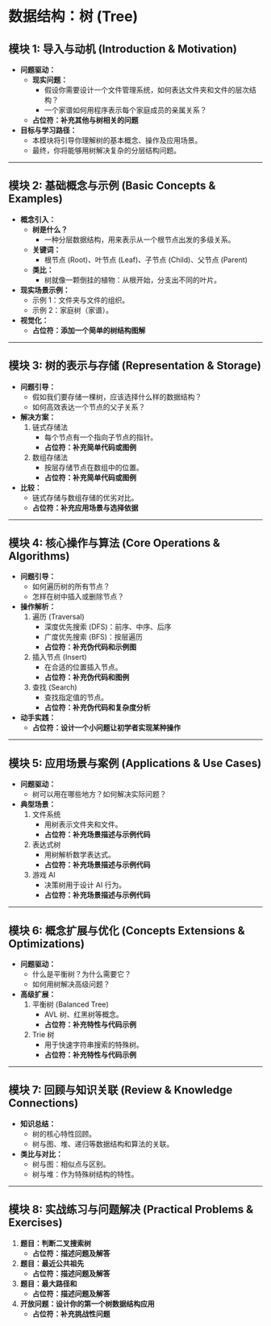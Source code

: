 # 数据结构：树 (Tree)

## 模块 1: 导入与动机 (Introduction & Motivation)

- **问题驱动：**
  - **现实问题：**
    - 假设你需要设计一个文件管理系统，如何表达文件夹和文件的层次结构？
    - 一个家谱如何用程序表示每个家庭成员的亲属关系？
  - **占位符：补充其他与树相关的问题**
- **目标与学习路径：**
  - 本模块将引导你理解树的基本概念、操作及应用场景。
  - 最终，你将能够用树解决复杂的分层结构问题。

---

## 模块 2: 基础概念与示例 (Basic Concepts & Examples)

- **概念引入：**
  - **树是什么？**
    - 一种分层数据结构，用来表示从一个根节点出发的多级关系。
  - **关键词：**
    - 根节点 (Root)、叶节点 (Leaf)、子节点 (Child)、父节点 (Parent)
  - **类比：**
    - 树就像一颗倒挂的植物：从根开始，分支出不同的叶片。
- **现实场景示例：**
  - 示例 1：文件夹与文件的组织。
  - 示例 2：家庭树（家谱）。
- **视觉化：**
  - **占位符：添加一个简单的树结构图解**

---

## 模块 3: 树的表示与存储 (Representation & Storage)

- **问题引导：**
  - 假如我们要存储一棵树，应该选择什么样的数据结构？
  - 如何高效表达一个节点的父子关系？
- **解决方案：**
  1. 链式存储法
     - 每个节点有一个指向子节点的指针。
     - **占位符：补充简单代码或图例**
  2. 数组存储法
     - 按层存储节点在数组中的位置。
     - **占位符：补充简单代码或图例**
- **比较：**
  - 链式存储与数组存储的优劣对比。
  - **占位符：补充应用场景与选择依据**

---

## 模块 4: 核心操作与算法 (Core Operations & Algorithms)

- **问题引导：**
  - 如何遍历树的所有节点？
  - 怎样在树中插入或删除节点？
- **操作解析：**
  1. 遍历 (Traversal)
     - 深度优先搜索 (DFS)：前序、中序、后序
     - 广度优先搜索 (BFS)：按层遍历
     - **占位符：补充伪代码和示例图**
  2. 插入节点 (Insert)
     - 在合适的位置插入节点。
     - **占位符：补充伪代码和图例**
  3. 查找 (Search)
     - 查找指定值的节点。
     - **占位符：补充伪代码和复杂度分析**
- **动手实践：**
  - **占位符：设计一个小问题让初学者实现某种操作**

---

## 模块 5: 应用场景与案例 (Applications & Use Cases)

- **问题驱动：**
  - 树可以用在哪些地方？如何解决实际问题？
- **典型场景：**
  1. 文件系统
     - 用树表示文件夹和文件。
     - **占位符：补充场景描述与示例代码**
  2. 表达式树
     - 用树解析数学表达式。
     - **占位符：补充场景描述与示例代码**
  3. 游戏 AI
     - 决策树用于设计 AI 行为。
     - **占位符：补充场景描述与示例代码**

---

## 模块 6: 概念扩展与优化 (Concepts Extensions & Optimizations)

- **问题驱动：**
  - 什么是平衡树？为什么需要它？
  - 如何用树解决高级问题？
- **高级扩展：**
  1. 平衡树 (Balanced Tree)
     - AVL 树、红黑树等概念。
     - **占位符：补充特性与代码示例**
  2. Trie 树
     - 用于快速字符串搜索的特殊树。
     - **占位符：补充特性与代码示例**

---

## 模块 7: 回顾与知识关联 (Review & Knowledge Connections)

- **知识总结：**
  - 树的核心特性回顾。
  - 树与图、堆、递归等数据结构和算法的关联。
- **类比与对比：**
  - 树与图：相似点与区别。
  - 树与堆：作为特殊树结构的特性。

---

## 模块 8: 实战练习与问题解决 (Practical Problems & Exercises)

1. **题目：判断二叉搜索树**
   - **占位符：描述问题及解答**
2. **题目：最近公共祖先**
   - **占位符：描述问题及解答**
3. **题目：最大路径和**
   - **占位符：描述问题及解答**
4. **开放问题：设计你的第一个树数据结构应用**
   - **占位符：补充挑战性问题**
